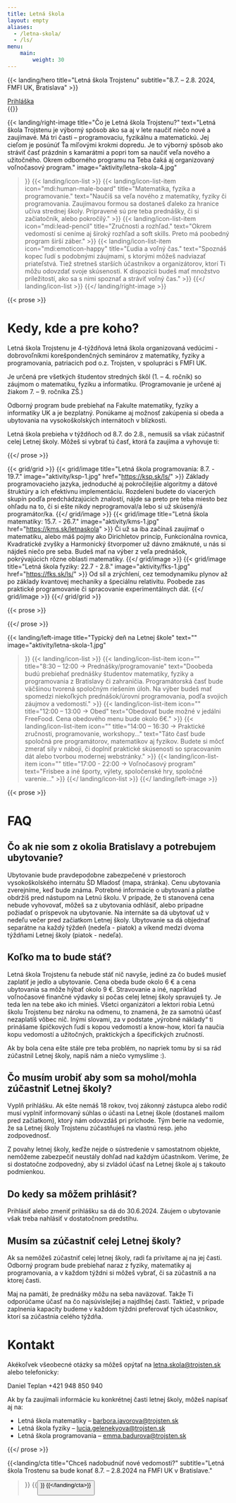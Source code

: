 ```yaml
---
title: Letná škola
layout: empty
aliases:
  - /letna-skola/
  - /ls/
menu:
    main:
        weight: 30
---
```


{{< landing/hero
    title="Letná škola Trojstenu"
    subtitle="8.7. – 2.8. 2024, FMFI UK, Bratislava" >}}
<div class="text-center mt-10">
    <a href="https://forms.gle/7qis8ZfnoAiXgL357" class="btn">
        Prihláška
    </a>
</div>
{{</ landing/hero >}}


{{< landing/right-image
    title="Čo je Letná škola Trojstenu?"
    text="Letná škola Trojstenu je výborný spôsob ako sa aj v lete naučiť niečo nové a zaujímavé. Má tri časti – programovaciu, fyzikálnu a matematickú. Jej cieľom je posúnúť Ťa míľovými krokmi dopredu. Je to výborný spôsob ako stráviť časť prázdnin s kamarátmi a popri tom sa naučiť veľa nového a užitočného. Okrem odborného programu na Teba čaká aj organizovaný voľnočasový program."
    image="aktivity/letna-skola-4.jpg"
>}}
    {{< landing/icon-list >}}
        {{< landing/icon-list-item icon="mdi:human-male-board"
            title="Matematika, fyzika a programovanie."
            text="Naučíš sa veľa nového z matematiky, fyziky či programovania. Zaujímavou formou sa dostaneš ďaleko za hranice učiva strednej školy. Pripravené sú pre teba prednášky, či si začiatočník, alebo pokročilý." >}}
        {{< landing/icon-list-item icon="mdi:lead-pencil"
            title="Zručnosti a rozhľad."
            text="Okrem vedomostí si ceníme aj široký rozhľad a soft skills. Preto má poobedný program širší záber." >}}
        {{< landing/icon-list-item icon="mdi:emoticon-happy"
            title="Ľudia a voľný čas."
            text="Spoznáš kopec ľudí s podobnými záujmami, s ktorými môžeš nadviazať priateľstvá. Tiež stretneš starších účastníkov a organizátorov, ktorí Ti môžu odovzdať svoje skúsenosti. K dispozícii budeš mať množstvo príležitostí, ako sa s nimi spoznať a stráviť voľný čas." >}}
    {{</ landing/icon-list >}}
{{</ landing/right-image >}}

{{< prose >}}

# Kedy, kde a pre koho?

Letná škola Trojstenu je 4-týždňová letná škola organizovaná vedúcimi - dobrovoľníkmi korešpondenčných seminárov z matematiky, fyziky a programovania, patriacich pod o.z. Trojsten, v spolupráci s FMFI UK.

Je určená pre všetkých študentov stredných škôl (1. – 4. ročník) so záujmom o matematiku, fyziku a informatiku. (Programovanie je určené aj žiakom 7. – 9. ročníka ZŠ.)

Odborný program bude prebiehať na Fakulte matematiky, fyziky a informatiky UK a je bezplatný. Ponúkame aj možnosť zakúpenia si obeda a ubytovania na vysokoškolských internátoch v blízkosti.

Letná škola prebieha v týždňoch od 8.7. do 2.8., nemusíš sa však zúčastniť celej Letnej školy. Môžeš si vybrať tú časť, ktorá ťa zaujíma a vyhovuje ti:

{{</ prose >}}

{{< grid/grid >}}
    {{< grid/image 
        title="Letná škola programovania: 8.7. - 19.7."
        image="aktivity/ksp-1.jpg"
        href="https://ksp.sk/ls/"
    >}}
		Základy programovacieho jazyka, jednoduché aj pokročilejšie algoritmy a dátové štruktúry
        a ich efektívnu implementáciu. Rozdelení budete do viacerých skupín podľa predchádzajúcich znalostí,
        nájde sa preto pre teba miesto bez ohľadu na to, či si ešte nikdy neprogramoval/a 
        lebo si už skúsený/á programátor/ka.
    {{</ grid/image >}}
    {{< grid/image 
        title="Letná škola matematiky: 15.7. - 26.7."
        image="aktivity/kms-1.jpg"
        href="https://kms.sk/letnaskola"
    >}}
		Či už sa iba začínaš zaujímať o matematiku, alebo máš pojmy ako Dirichletov princíp,
        Funkcionálna rovnica, Kvadratické zvyšky a Harmonický štvorpomer už dávno zmáknuté,
        u nás si nájdeš niečo pre seba. Budeš mať na výber z veľa prednášok, pokrývajúcich rôzne oblasti matematiky.
    {{</ grid/image >}}
    {{< grid/image 
        title="Letná škola fyziky: 22.7 - 2.8."
        image="aktivity/fks-1.jpg"
        href="https://fks.sk/ls/"
    >}}
		Od síl a zrýchlení, cez temodynamiku plynov až po základy kvantovej mechaniky a špeciálnu relativitu.
        Poobede zas praktické programovanie či spracovanie experimentálnych dát.
    {{</ grid/image >}}
{{</ grid/grid >}}

{{< prose >}}

{{</ prose >}}


{{< landing/left-image
    title="Typický deň na Letnej škole"
    text=""
    image="aktivity/letna-skola-1.jpg"
>}}
    {{< landing/icon-list >}}
        {{< landing/icon-list-item icon=""
            title="8:30 – 12:00 → Prednášky/programovanie"
            text="Doobeda budú prebiehať prednášky študentov matematiky, fyziky a programovania z Bratislavy či zahraničia. Programátorská časť bude väčšinou tvorená spoločným riešením úloh. Na výber budeš mať spomedzi niekoľkých prednášok/úrovní programovania, podľa svojich záujmov a vedomostí." >}}
        {{< landing/icon-list-item icon=""
            title="12:00 – 13:00 → Obed"
            text="Obedovať bude možné v jedálni FreeFood. Cena obedového menu bude okolo 6€." >}}
        {{< landing/icon-list-item icon=""
            title="14:00 – 16:30 → Praktické zručnosti, programovanie, workshopy…"
            text="Táto časť bude spoločná pre programátorov, matematikov aj fyzikov. Budete si môcť zmerať sily v náboji, či doplniť praktické skúsenosti so spracovaním dát alebo tvorbou modernej webstránky." >}}
        {{< landing/icon-list-item icon=""
            title="17:00 - 22:00 → Voľnočasový program"
            text="Frisbee a iné športy, výlety, spoločenské hry, spoločné varenie…" >}}
    {{</ landing/icon-list >}}
{{</ landing/left-image >}}

{{< prose >}}

# FAQ

## Čo ak nie som z okolia Bratislavy a potrebujem ubytovanie?

Ubytovanie bude pravdepodobne zabezpečené v priestoroch vysokoškolského internátu ŠD Mladosť (mapa, stránka). Cenu ubytovania zverejníme, keď bude známa. Potrebné informácie o ubytovaní a platbe obdržíš pred nástupom na Letnú školu. V prípade, že ti stanovená cena nebude vyhovovať, môžeš sa z ubytovania odhlásiť, alebo prípadne požiadať o príspevok na ubytovanie.
Na internáte sa dá ubytovať už v nedeľu večer pred začiatkom Letnej školy. Ubytovanie sa dá objednať separátne na každý týždeň (nedeľa - piatok) a víkend medzi dvoma týždňami Letnej školy (piatok - nedeľa).

## Koľko ma to bude stáť?

Letná škola Trojstenu ťa nebude stáť nič navyše, jediné za čo budeš musieť zaplatiť je jedlo a ubytovanie. Cena obeda bude okolo 6 € a cena ubytovania sa môže hýbať okolo 9 €.
Stravovanie a iné, napríklad voľnočasové finančné výdavky si počas celej letnej školy spravuješ ty. Je teda len na tebe ako ich minieš.
Všetci organizátori a lektori robia Letnú školu Trojstenu bez nároku na odmenu, to znamená, že za samotnú účasť nezaplatíš vôbec nič. Inými slovami, za v podstate „výrobné náklady“ ti prinášame špičkových ľudí s kopou vedomostí a know-how, ktorí ťa naučia kopu vedomostí a užitočných, praktických a špecifických zručností.

Ak by bola cena ešte stále pre teba problém, no napriek tomu by si sa rád zúčastnil Letnej školy, napíš nám a niečo vymyslíme :).

## Čo musím urobiť aby som sa mohol/mohla zúčastniť Letnej školy?

Vyplň prihlášku. Ak ešte nemáš 18 rokov, tvoj zákonný zástupca alebo rodič musí vyplniť informovaný súhlas o účasti na Letnej škole (dostaneš mailom pred začiatkom), ktorý nám odovzdáš pri príchode. Tým berie na vedomie, že sa Letnej školy Trojstenu zúčastňuješ na vlastnú resp. jeho zodpovednosť.

Z povahy letnej školy, keďže nejde o sústredenie v samostatnom objekte, nemôžeme zabezpečiť neustály dohľad nad každým účastníkom. Veríme, že si dostatočne zodpovedný, aby si zvládol účasť na Letnej škole aj s takouto podmienkou.

## Do kedy sa môžem prihlásiť?

Prihlásiť alebo zmeniť prihlášku sa dá do 30.6.2024. Záujem o ubytovanie však treba nahlásiť v dostatočnom predstihu.

## Musím sa zúčastniť celej Letnej školy?

Ak sa nemôžeš zúčastniť celej letnej školy, radi ťa privítame aj na jej časti. Odborný program bude prebiehať naraz z fyziky, matematiky aj programovania, a v každom týždni si môžeš vybrať, či sa zúčastníš a na ktorej časti.

Maj na pamäti, že prednášky môžu na seba naväzovať. Takže Ti odporúčame účasť na čo najsúvislejšej a najdlhšej časti. Taktiež, v prípade zaplnenia kapacity budeme v každom týždni preferovať tých účastníkov, ktorí sa zúčastnia celého týždňa.

# Kontakt

Akékoľvek všeobecné otázky sa môžeš opýtať na letna.skola@trojsten.sk alebo telefonicky:

Daniel Teplan +421 948 850 940


Ak by ťa zaujímali informácie ku konkrétnej časti letnej školy, môžeš napísať aj na:

- Letná škola matematiky – barbora.javorova@trojsten.sk
- Letná škola fyziky – lucia.gelenekyova@trojsten.sk
- Letná škola programovania – emma.badurova@trojsten.sk


{{</ prose >}}

{{<landing/cta
    title="Chceš nadobudnúť nové vedomosti?"
    subtitle="Letná škola Trostenu sa bude konať 8.7. – 2.8.2024 na FMFI UK v Bratislave."
>}}
    {{<button text="Prihláška" url="https://forms.gle/7qis8ZfnoAiXgL357" icon-right="mdi:arrow-right">}}
{{</landing/cta>}}

